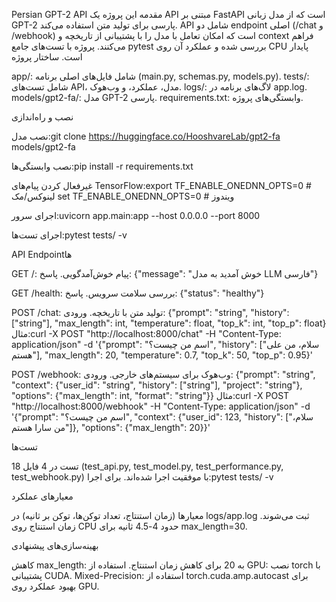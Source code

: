 Persian GPT-2 API
مقدمه
این پروژه یک API مبتنی بر FastAPI است که از مدل زبانی GPT-2 پارسی برای تولید متن استفاده می‌کند. API شامل دو endpoint اصلی (/chat و /webhook) است که امکان تعامل با مدل را با پشتیبانی از تاریخچه و context فراهم می‌کنند. پروژه با تست‌های جامع pytest بررسی شده و عملکرد آن روی CPU پایدار است.
ساختار پروژه

app/: شامل فایل‌های اصلی برنامه (main.py, schemas.py, models.py).
tests/: شامل تست‌های API، مدل، عملکرد، و وب‌هوک.
logs/: لاگ‌های برنامه در app.log.
models/gpt2-fa/: مدل GPT-2 پارسی.
requirements.txt: وابستگی‌های پروژه.

نصب و راه‌اندازی

نصب مدل:git clone https://huggingface.co/HooshvareLab/gpt2-fa models/gpt2-fa

نصب وابستگی‌ها:pip install -r requirements.txt

غیرفعال کردن پیام‌های TensorFlow:export TF_ENABLE_ONEDNN_OPTS=0 # لینوکس/مک
set TF_ENABLE_ONEDNN_OPTS=0 # ویندوز

اجرای سرور:uvicorn app.main:app --host 0.0.0.0 --port 8000

اجرای تست‌ها:pytest tests/ -v

API Endpointها

GET /: پیام خوش‌آمدگویی.
پاسخ: {"message": "خوش آمدید به مدل LLM فارسی"}

GET /health: بررسی سلامت سرویس.
پاسخ: {"status": "healthy"}

POST /chat: تولید متن با تاریخچه.
ورودی: {"prompt": "string", "history": ["string"], "max_length": int, "temperature": float, "top_k": int, "top_p": float}
مثال:curl -X POST "http://localhost:8000/chat" -H "Content-Type: application/json" -d '{"prompt": "اسم من چیست؟", "history": ["سلام، من علی هستم"], "max_length": 20, "temperature": 0.7, "top_k": 50, "top_p": 0.95}'

POST /webhook: وب‌هوک برای سیستم‌های خارجی.
ورودی: {"prompt": "string", "context": {"user_id": "string", "history": ["string"], "project": "string"}, "options": {"max_length": int, "format": "string"}}
مثال:curl -X POST "http://localhost:8000/webhook" -H "Content-Type: application/json" -d '{"prompt": "اسم من چیست؟", "context": {"user_id": 123, "history": ["سلام، من سارا هستم"]}, "options": {"max_length": 20}}'

تست‌ها

18 تست در 4 فایل (test_api.py, test_model.py, test_performance.py, test_webhook.py) با موفقیت اجرا شده‌اند.
برای اجرا:pytest tests/ -v

معیارهای عملکرد

معیارها (زمان استنتاج، تعداد توکن‌ها، توکن بر ثانیه) در logs/app.log ثبت می‌شوند.
زمان استنتاج روی CPU حدود 4-4.5 ثانیه برای max_length=30.

بهینه‌سازی‌های پیشنهادی

کاهش max_length: به 20 برای کاهش زمان استنتاج.
استفاده از GPU: نصب torch با پشتیبانی CUDA.
Mixed-Precision: استفاده از torch.cuda.amp.autocast برای بهبود عملکرد روی GPU.

